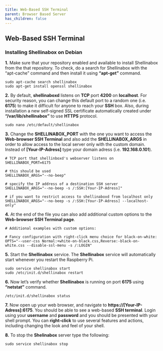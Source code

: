 ```yaml
---
title: Web-Based SSH Terminal
parent: Browser Based Server
has_children: false
---
```


## Web-Based SSH Terminal

### Installing Shellinabox on Debian
**1.** Make sure that your repository enabled and available to install Shellinabox from the that repository. To check, do a search for Shellinabox with the “apt-cache” command and then install it using **“apt-get”** command.

```
sudo apt-cache search shellinabox
sudo apt-get install openssl shellinabox
```

**2.** By default, **shellinaboxd** listens on **TCP** port **4200** on **localhost**. For security reason, you can change this default port to a random one (i.e. **6175**) to make it difficult for anyone to reach your **SSH** box. Also, during installation a new self-signed SSL certificate automatically created under **“/var/lib/shellinabox”** to use **HTTPS** protocol.

`sudo nano /etc/default/shellinabox`

**3.** Change the **SHELLINABOX_PORT** with the one you want to access the **Web-browser SSH Terminal** and also add the **SHELLINABOX_ARGS** in order to allow access to the local server only with the custom domain. Instead of **[Your-IP-Adress]** type your domain adress (i.e. **192.168.0.101**).

```
# TCP port that shellinboxd's webserver listens on
SHELLINABOX_PORT=6175

# this should be used
SHELLINABOX_ARGS="--no-beep"

# specify the IP address of a destination SSH server
SHELLINABOX_ARGS="--no-beep -s /:SSH:[Your-IP-Adress]"

# if you want to restrict access to shellinaboxd from localhost only
SHELLINABOX_ARGS="--no-beep -s /:SSH:[Your-IP-Adress] --localhost-only"
```

**4.** At the end of the file you can also add additional custom options to the **Web-browser SSH Terminal page**.

```
# Additional examples with custom options:

# Fancy configuration with right-click menu choice for black-on-white:
OPTS="--user-css Normal:+white-on-black.css,Reverse:-black-on-white.css --disable-ssl-menu -s /:LOGIN"
```

**5.** Start the **Shellinabox** service. The **Shellinabox** service will automatically start whenever you restart the Raspberry Pi.

```
sudo service shellinabox start
sudo /etc/init.d/shellinabox restart
```

**6.** Now let’s verify whether **Shellinabox** is running on port **6175** using **“netstat”** command.

`/etc/init.d/shellinabox status`

**7.** Now open up your web browser, and navigate to **https://[Your-IP-Adress]:6175**. You should be able to see a web-based **SSH terminal**. Login using your **username** and **password** and you should be presented with your shell prompt. You can **right-click** to use several features and actions, including changing the look and feel of your shell.

**8.** To stop the **Shelinabox** server type the following:

`sudo service shellinabox stop`